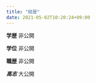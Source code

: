 ```yaml
---
title: "経歴"
date: 2021-05-02T10:20:24+09:00
---
```

**学歴**
非公開

**学位**
非公開

**職歴**
非公開

***高志***
大公開
